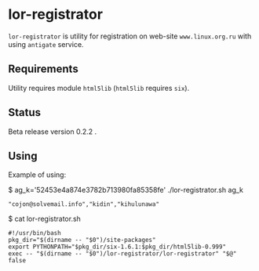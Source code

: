 lor-registrator
===============

``lor-registrator`` is utility for registration on web-site
``www.linux.org.ru`` with using ``antigate`` service.


Requirements
-------------

Utility requires module ``html5lib`` (``html5lib`` requires ``six``).


Status
------

Beta release version 0.2.2 .


Using
-----

Example of using:

$ ag_k='52453e4a874e3782b713980fa85358fe' ./lor-registrator.sh ag_k

    "cojon@solvemail.info","kidin","kihulunawa"

$ cat lor-registrator.sh

    #!/usr/bin/bash
    pkg_dir="$(dirname -- "$0")/site-packages"
    export PYTHONPATH="$pkg_dir/six-1.6.1:$pkg_dir/html5lib-0.999"
    exec -- "$(dirname -- "$0")/lor-registrator/lor-registrator" "$@"
    false
